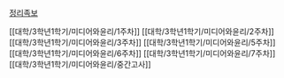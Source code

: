 [정리족보](https://www.studocu.com/ko/document/sungkyunkwan-university/%EA%B8%88%EC%9C%B5%EC%86%8C%EB%B9%84%EC%9E%90/%EB%AF%B8%EB%94%94%EC%96%B4%EC%99%80%EC%9C%A4%EB%A6%AC-1-7%EA%B0%95-%EB%AF%B8%EB%94%94%EC%96%B4%EC%99%80%EC%9C%A4%EB%A6%AC-%EA%B3%BC%EB%AA%A9-%EB%AA%85%EC%B9%AD%EC%9D%B4-%EB%B0%94%EB%80%90-%EA%B2%83-%EA%B0%99%EC%9D%80%EB%8D%B0-%ED%95%B5%EA%B7%A0-%EB%AF%B8%EB%94%94%EC%96%B4%EC%99%80%EC%9C%A4%EB%A6%AC-%EC%A4%91%EA%B0%84%EA%B3%A0%EC%82%AC-%EB%B2%94%EC%9C%84-%EB%82%B4%EC%9A%A9-%EC%A0%95%EB%A6%AC%EB%B3%B8%EC%9E%85%EB%8B%88%EB%8B%A4/61466041)


[[대학/3학년1학기/미디어와윤리/1주차]]
[[대학/3학년1학기/미디어와윤리/2주차]]
[[대학/3학년1학기/미디어와윤리/3주차]]
[[대학/3학년1학기/미디어와윤리/5주차]]
[[대학/3학년1학기/미디어와윤리/6주차]]
[[대학/3학년1학기/미디어와윤리/7주차]]
[[대학/3학년1학기/미디어와윤리/중간고사]]